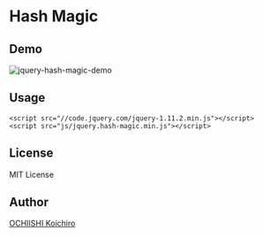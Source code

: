 # Hash Magic

## Demo

![jquery-hash-magic-demo](https://raw.githubusercontent.com/rakuishi/static/master/images/jquery-hash-magic-demo.gif)

## Usage

    <script src="//code.jquery.com/jquery-1.11.2.min.js"></script>
    <script src="js/jquery.hash-magic.min.js"></script>

## License

MIT License

## Author

[OCHIISHI Koichiro](https://github.com/rakuishi)

